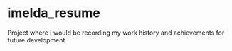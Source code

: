 # imelda_resume
Project where I would be recording my work history and achievements for future development.
